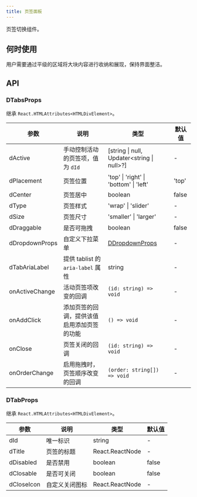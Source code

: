 ```yaml
---
title: 页签面板
---
```


页签切换组件。

## 何时使用

用户需要通过平级的区域将大块内容进行收纳和展现，保持界面整洁。

## API

### DTabsProps

继承 `React.HTMLAttributes<HTMLDivElement>`。

<!-- prettier-ignore-start -->
| 参数 | 说明 | 类型 | 默认值 | 
| --- | --- | --- | --- | 
| dActive | 手动控制活动的页签项，值为 `dId` | [string \| null, Updater\<string \| null\>?] | - |
| dPlacement | 页签位置 | 'top' \| 'right' \| 'bottom' \| 'left'  | 'top' |
| dCenter | 页签居中 | boolean | false |
| dType | 页签样式 | 'wrap' \| 'slider' | - |
| dSize | 页签尺寸 | 'smaller' \| 'larger' | - |
| dDraggable | 是否可拖拽 | boolean | false |
| dDropdownProps | 自定义下拉菜单 | [DDropdownProps](/components/Dropdown#DDropdownProps) | - |
| dTabAriaLabel | 提供 tablist 的 `aria-label` 属性 | string | - |
| onActiveChange | 活动页签项改变的回调 | `(id: string) => void` | - |
| onAddClick | 添加页签的回调，提供该值启用添加页签的功能 | `() => void` | - |
| onClose | 页签关闭的回调 | `(id: string) => void` | - |
| onOrderChange | 启用拖拽时，页签顺序改变的回调 | `(order: string[]) => void` | - |
<!-- prettier-ignore-end -->

### DTabProps

继承 `React.HTMLAttributes<HTMLDivElement>`。

<!-- prettier-ignore-start -->
| 参数 | 说明 | 类型 | 默认值 | 
| --- | --- | --- | --- | 
| dId | 唯一标识 | string | - |
| dTitle | 页签的标题 | React.ReactNode | - |
| dDisabled | 是否禁用 | boolean | false |
| dClosable | 是否可关闭 | boolean | false |
| dCloseIcon | 自定义关闭图标 | React.ReactNode | - |
<!-- prettier-ignore-end -->
